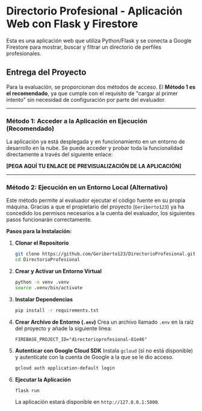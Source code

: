 # Directorio Profesional - Aplicación Web con Flask y Firestore

Esta es una aplicación web que utiliza Python/Flask y se conecta a Google Firestore para mostrar, buscar y filtrar un directorio de perfiles profesionales.

## Entrega del Proyecto

Para la evaluación, se proporcionan dos métodos de acceso. El **Método 1 es el recomendado**, ya que cumple con el requisito de "cargar al primer intento" sin necesidad de configuración por parte del evaluador.

---

### **Método 1: Acceder a la Aplicación en Ejecución (Recomendado)**

La aplicación ya está desplegada y en funcionamiento en un entorno de desarrollo en la nube. Se puede acceder y probar toda la funcionalidad directamente a través del siguiente enlace:

**[PEGA AQUÍ TU ENLACE DE PREVISUALIZACIÓN DE LA APLICACIÓN]**

---

### **Método 2: Ejecución en un Entorno Local (Alternativo)**

Este método permite al evaluador ejecutar el código fuente en su propia máquina. Gracias a que el propietario del proyecto (`Geriberto123`) ya ha concedido los permisos necesarios a la cuenta del evaluador, los siguientes pasos funcionarán correctamente.

**Pasos para la Instalación:**

1.  **Clonar el Repositorio**
    ```bash
    git clone https://github.com/Geriberto123/DirectorioProfesional.git
    cd DirectorioProfesional
    ```

2.  **Crear y Activar un Entorno Virtual**
    ```bash
    python -m venv .venv
    source .venv/bin/activate
    ```

3.  **Instalar Dependencias**
    ```bash
    pip install -r requirements.txt
    ```

4.  **Crear Archivo de Entorno (`.env`)**
    Crea un archivo llamado `.env` en la raíz del proyecto y añade la siguiente línea:
    ```
    FIREBASE_PROJECT_ID="directorioprofesional-81e46"
    ```

5.  **Autenticar con Google Cloud SDK**
    Instala `gcloud` (si no está disponible) y autentícate con la cuenta de Google a la que se le dio acceso.
    ```bash
    gcloud auth application-default login
    ```

6.  **Ejecutar la Aplicación**
    ```bash
    flask run
    ```
    La aplicación estará disponible en `http://127.0.0.1:5000`.
